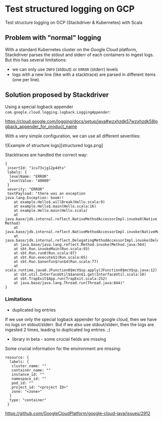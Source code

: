# Test structured logging on GCP

Test structure logging on GCP (Stackdriver & Kubernetes) with Scala

## Problem with "normal" logging

With a standard Kubernetes cluster on the Google Cloud platform, Stackdriver parses the stdout and stderr of each containers to ingest logs.
But this has several limitations:

- we can only use `INFO` (stdout) or `ERROR` (stderr) levels
- logs with a new line (like with a stacktrace) are parsed in different items (one per line).

## Solution proposed by Stackdriver

Using a special logback appender `com.google.cloud.logging.logback.LoggingAppender`:

https://cloud.google.com/logging/docs/setup/java#wzxhzdk57wzxhzdk58logback_appender_for_product_name

With a very simple configuration, we can use all different severities:

![Example of structure logs][structured logs.png]

Stacktraces are handled the correct way:
```
{
 insertId: "1cu73vjg12p4dtx"
 labels: {
  levelName: "ERROR"
  levelValue: "40000"
 }
 severity: "ERROR"
 textPayload: "there was an exception
java.lang.Exception: boom!!
    at example.Hello$.willBreak(Hello.scala:9)
    at example.Hello$.main(Hello.scala:16)
    at example.Hello.main(Hello.scala)
    at java.base/jdk.internal.reflect.NativeMethodAccessorImpl.invoke0(Native Method)
    at java.base/jdk.internal.reflect.NativeMethodAccessorImpl.invoke(NativeMethodAccessorImpl.java:62)
    at java.base/jdk.internal.reflect.DelegatingMethodAccessorImpl.invoke(DelegatingMethodAccessorImpl.java:43)
    at java.base/java.lang.reflect.Method.invoke(Method.java:564)
    at sbt.Run.invokeMain(Run.scala:93)
    at sbt.Run.run0(Run.scala:87)
    at sbt.Run.execute$1(Run.scala:65)
    at sbt.Run.$anonfun$run$4(Run.scala:77)
    at scala.runtime.java8.JFunction0$mcV$sp.apply(JFunction0$mcV$sp.java:12)
    at sbt.util.InterfaceUtil$$anon$1.get(InterfaceUtil.scala:10)
    at sbt.TrapExit$App.run(TrapExit.scala:252)
    at java.base/java.lang.Thread.run(Thread.java:844)"
}
```

### Limitations

- duplicated log entries

If we use only the special logback appender for google cloud, then we have no logs on stdout/stderr.
But if we also use stdout/stderr, then the logs are ingested 2 times, leading to duplicated log entries. ;(

- library in beta - some crucial fields are missing

Some crucial information for the environment are missing:
```
resource: {
  labels: {
   cluster_name: ""
   container_name: ""
   instance_id: ""
   namespace_id: ""
   pod_id: ""
   project_id: "<project ID>"
   zone: "<zone>"
  }
  type: "container"
 }
```

https://github.com/GoogleCloudPlatform/google-cloud-java/issues/2912
